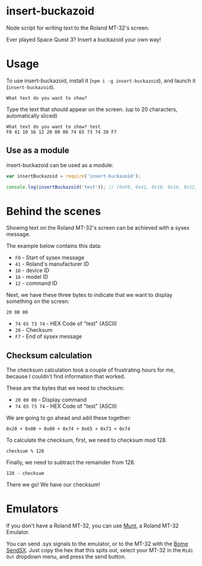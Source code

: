 # insert-buckazoid
Node script for writing text to the Roland MT-32's screen.

Ever played Space Quest 3? Insert a buckazoid your own way!

# Usage

To use insert-buckazoid, install it (`npm i -g insert-buckazoid`), and launch it (`insert-buckazoid`).

```
What text do you want to show? 
```

Type the text that should appear on the screen. (up to 20 characters, automatically sliced)

```
What text do you want to show? test
F0 41 10 16 12 20 00 00 74 65 73 74 20 F7
```

## Use as a module

insert-buckazoid can be used as a module:
```js
var insertBuckazoid = require('insert-buckazoid');

console.log(insertBuckazoid('test')); // [0xF0, 0x41, 0x10, 0x16, 0x12, 0x20, 0x00, 0x00, 0x74, 0x65, 0x73, 0x74, 0x20, 0xF7]
```

# Behind the scenes

Showing text on the Roland MT-32's screen can be achieved with a sysex message.

The example below contains this data:

* `F0` - Start of sysex message
* `41` - Roland's manufacturer ID
* `10` - device ID
* `16` - model ID
* `12` - command ID

Next, we have these three bytes to indicate that we want to display something on the screen:

```
20 00 00
```

* `74 65 73 74` - HEX Code of "test" (ASCII)
* `20` - Checksum
* `F7` - End of sysex message

## Checksum calculation

The checksum calculation took a couple of frustrating hours for me, because I couldn't find information that worked.

These are the bytes that we need to checksum:

* `20 00 00` - Display command
* `74 65 73 74` - HEX Code of "test" (ASCII)

We are going to go ahead and add these together:

`0x20 + 0x00 + 0x00 + 0x74 + 0x65 + 0x73 + 0x74`

To calculate the checksum, first, we need to checksum mod 128.

`checksum % 128`

Finally, we need to subtract the remainder from 128.

`128 - checksum`

There we go! We have our checksum!

# Emulators

If you don't have a Roland MT-32, you can use [Munt](http://munt.sourceforge.net/), a Roland MT-32 Emulator.

You can send .syx signals to the emulator, or to the MT-32 with the [Bome SendSX](http://www.bome.com/products/sendsx). Just copy the hex that this spits out, select your MT-32 in the `Midi Out` dropdown menu, and press the send button.